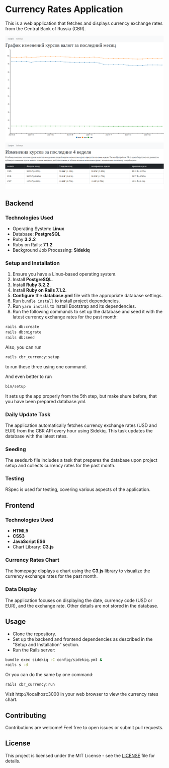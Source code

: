 # Currency Rates Application

This is a web application that fetches and displays currency exchange rates from the Central Bank of Russia (CBR).

![Chart](images/chart.png)
![Table](images/table.png)

## Backend

### Technologies Used

- Operating System: **Linux**
- Database: **PostgreSQL**
- Ruby **3.2.2**
- Ruby on Rails: **7.1.2**
- Background Job Processing: **Sidekiq**

### Setup and Installation

1. Ensure you have a Linux-based operating system.
2. Install **PostgreSQL**.
3. Install **Ruby 3.2.2**.
4. Install **Ruby on Rails 7.1.2**.
5. **Configure** the **database.yml** file with the appropriate database settings.
6. Run `bundle install` to install project dependencies.
7. Run `yarn install` to install Bootstrap and its dependencies.
8. Run the following commands to set up the database and seed it with the latest currency exchange rates for the past month:

```bash
rails db:create
rails db:migrate
rails db:seed
```

Also, you can run

```bash
rails cbr_currency:setup
```

to run these three using one command.

And even better to run

```bash
bin/setup
```

It sets up the app properly from the 5th step, but make shure before, that you have been prepared database.yml.

### Daily Update Task

The application automatically fetches currency exchange rates (USD and EUR) from the CBR API every hour using Sidekiq. This task updates the database with the latest rates.

### Seeding

The seeds.rb file includes a task that prepares the database upon project setup and collects currency rates for the past month.

### Testing

RSpec is used for testing, covering various aspects of the application.

## Frontend

### Technologies Used

- **HTML5**
- **CSS3**
- **JavaScript ES6**
- Chart Library: **C3.js**

### Currency Rates Chart

The homepage displays a chart using the **C3.js** library to visualize the currency exchange rates for the past month.

### Data Display

The application focuses on displaying the date, currency code (USD or EUR), and the exchange rate. Other details are not stored in the database.

## Usage

- Clone the repository.
- Set up the backend and frontend dependencies as described in the "Setup and Installation" section.
- Run the Rails server:

```bash
bundle exec sidekiq -C config/sidekiq.yml &
rails s -d
```

Or you can do the same by one command:

```bash
rails cbr_currency:run
```

Visit http://localhost:3000 in your web browser to view the currency rates chart.

## Contributing

Contributions are welcome! Feel free to open issues or submit pull requests.

## License

This project is licensed under the MIT License - see the [LICENSE](https://mit-license.org/license.txt) file for details.

